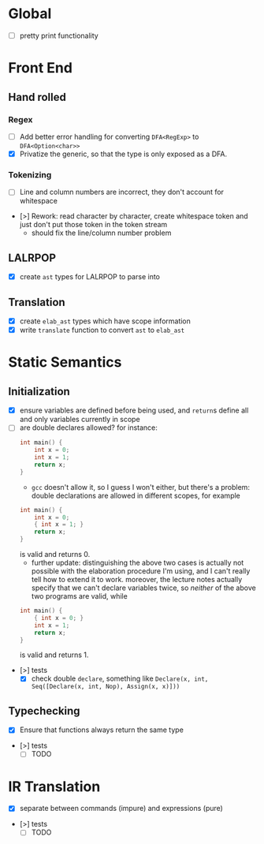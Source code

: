 
# Global
- [ ] pretty print functionality

# Front End

## Hand rolled

### Regex
- [ ] Add better error handling for converting `DFA<RegExp>` to `DFA<Option<char>>`
- [x] Privatize the generic, so that the type is only exposed as a DFA.

### Tokenizing
- [ ] Line and column numbers are incorrect, they don't account for whitespace
- [>] Rework: read character by character, create whitespace token and just don't put those token in the token stream
    - should fix the line/column number problem

## LALRPOP
- [x] create `ast` types for LALRPOP to parse into

## Translation
- [x] create `elab_ast` types which have scope information
- [x] write `translate` function to convert `ast` to `elab_ast`

# Static Semantics

## Initialization
- [x] ensure variables are defined before being used, and `return`s define all and only variables currently in scope
- [ ] are double declares allowed? for instance:
    ```c
    int main() {
        int x = 0;
        int x = 1;
        return x;
    }
    ```
    - `gcc` doesn't allow it, so I guess I won't either, but there's a problem: double declarations are allowed in different scopes, for example
    ```c
    int main() {
        int x = 0;
        { int x = 1; }
        return x;
    }
    ```
    is valid and returns 0.
    - further update: distinguishing the above two cases is actually not possible with the elaboration procedure I'm using, and I can't really tell how to extend it to work. moreover, the lecture notes actually specify that we can't declare variables twice, so *neither* of the above two programs are valid, while
    ```c
    int main() {
        { int x = 0; }
        int x = 1;
        return x;
    }
    ```
    is valid and returns 1.
- [>] tests
    - [x] check double `declare`, something like `Declare(x, int, Seq([Declare(x, int, Nop), Assign(x, x)]))`

## Typechecking

- [x] Ensure that functions always return the same type
- [>] tests
    - [ ] TODO

# IR Translation
- [x] separate between commands (impure) and expressions (pure)
- [>] tests
    - [ ] TODO
